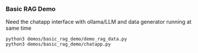 ### Basic RAG Demo

Need the chatapp interface with ollama/LLM and data generator running at same time

```
python3 demos/basic_rag_demo/demo_rag_data.py
python3 demos/basic_rag_demo/chatapp.py
```